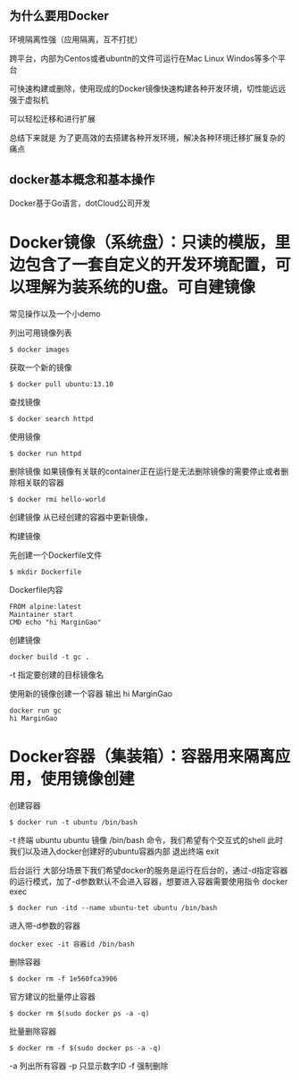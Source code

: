 ## 为什么要用Docker

环境隔离性强（应用隔离，互不打扰）

跨平台，内部为Centos或者ubuntn的文件可运行在Mac Linux Windos等多个平台

可快速构建或删除，使用现成的Docker镜像快速构建各种开发环境，切性能远远强于虚拟机

可以轻松迁移和进行扩展

总结下来就是 为了更高效的去搭建各种开发环境，解决各种环境迁移扩展复杂的痛点

## docker基本概念和基本操作
Docker基于Go语言，dotCloud公司开发

# Docker镜像（系统盘）：只读的模版，里边包含了一套自定义的开发环境配置，可以理解为装系统的U盘。可自建镜像

常见操作以及一个小demo

列出可用镜像列表 
```
$ docker images 
```


获取一个新的镜像
```
$ docker pull ubuntu:13.10
```


查找镜像
```
$ docker search httpd
```

使用镜像

```
$ docker run httpd
```

删除镜像  如果镜像有关联的container正在运行是无法删除镜像的需要停止或者删除相关联的容器

```
$ docker rmi hello-world
```

创建镜像
从已经创建的容器中更新镜像，

构建镜像

先创建一个Dockerfile文件
```
$ mkdir Dockerfile
```
Dockerfile内容
```
FROM alpine:latest
Maintainer start
CMD echo "hi MarginGao"
```

创建镜像
```
docker build -t gc .
```
-t 指定要创建的目标镜像名

使用新的镜像创建一个容器 输出 hi MarginGao

```
docker run gc
hi MarginGao
```



# Docker容器（集装箱）：容器用来隔离应用，使用镜像创建

创建容器
```
$ docker run -t ubuntu /bin/bash
```
-t 终端
ubuntu  ubuntu 镜像
/bin/bash  命令，我们希望有个交互式的shell
此时我们以及进入docker创建好的ubuntu容器内部
退出终端  exit


后台运行
大部分场景下我们希望docker的服务是运行在后台的，通过-d指定容器的运行模式，加了-d参数默认不会进入容器，想要进入容器需要使用指令
docker exec

```
$ docker run -itd --name ubuntu-tet ubuntu /bin/bash
``` 
进入带-d参数的容器

```
docker exec -it 容器id /bin/bash
```

删除容器

```
$ docker rm -f 1e560fca3906
```

官方建议的批量停止容器

```
$ docker rm $(sudo docker ps -a -q)
```

批量删除容器
```
$ docker rm -f $(sudo docker ps -a -q)
```

-a 列出所有容器
-p 只显示数字ID
-f 强制删除